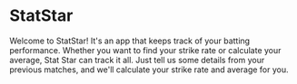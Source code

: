 # StatStar

Welcome to StatStar! It's an app that keeps track of your batting performance. Whether you want to find your strike rate or calculate your average, Stat Star can track it all. Just tell us some details from your previous matches, and we'll calculate your strike rate and average for you.

